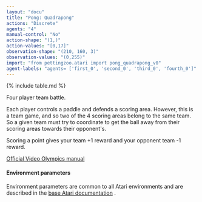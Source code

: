 ```yaml
---
layout: "docu"
title: "Pong: Quadrapong"
actions: "Discrete"
agents: "4"
manual-control: "No"
action-shape: "(1,)"
action-values: "[0,17]"
observation-shape: "(210, 160, 3)"
observation-values: "(0,255)"
import: "from pettingzoo.atari import pong_quadrapong_v0"
agent-labels: "agents= ['first_0', 'second_0', 'third_0', 'fourth_0']"
---
```


{% include table.md %}



Four player team battle.

Each player controls a paddle and defends a scoring area. However, this is a team game, and so two of the 4 scoring areas belong to the same team. So a given team must try to coordinate to get the ball away from their scoring areas towards their opponent's.

Scoring a point gives your team +1 reward and your opponent team -1 reward.

[Official Video Olympics manual](https://atariage.com/manual_html_page.php?SoftwareLabelID=587)

#### Environment parameters

Environment parameters are common to all Atari environments and are described in the [base Atari documentation](../atari) .
